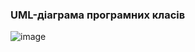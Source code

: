 ### UML-діаграма програмних класів
![image](https://user-images.githubusercontent.com/91195065/195739215-cf3109f2-b9e9-4353-b048-867d3a8b6dc9.png)
